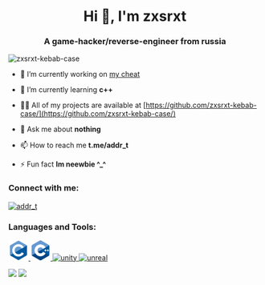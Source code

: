 <h1 align="center">Hi 👋, I'm zxsrxt</h1>
<h3 align="center">A game-hacker/reverse-engineer from russia</h3>

<p align="left"> <img src="https://komarev.com/ghpvc/?username=zxsrxt-kebab-case&label=Profile%20views&color=0e75b6&style=flat" alt="zxsrxt-kebab-case" /> </p>

- 🔭 I’m currently working on [my cheat](https://github.com/zxsrxt-kebab-case/bpm-calc)

- 🌱 I’m currently learning **c++**

- 👨‍💻 All of my projects are available at [https://github.com/zxsrxt-kebab-case/](https://github.com/zxsrxt-kebab-case/)

- 💬 Ask me about **nothing**

- 📫 How to reach me **t.me/addr_t**

- ⚡ Fun fact **Im neewbie ^_^**

<h3 align="left">Connect with me:</h3>
<p align="left">
<a href="https://discord.gg/addr_t" target="blank"><img align="center" src="https://raw.githubusercontent.com/rahuldkjain/github-profile-readme-generator/master/src/images/icons/Social/discord.svg" alt="addr_t" height="30" width="40" /></a>
</p>

<h3 align="left">Languages and Tools:</h3>
<p align="left"> <a href="https://www.cprogramming.com/" target="_blank" rel="noreferrer"> <img src="https://raw.githubusercontent.com/devicons/devicon/master/icons/c/c-original.svg" alt="c" width="40" height="40"/> </a> <a href="https://www.w3schools.com/cpp/" target="_blank" rel="noreferrer"> <img src="https://raw.githubusercontent.com/devicons/devicon/master/icons/cplusplus/cplusplus-original.svg" alt="cplusplus" width="40" height="40"/> </a> <a href="https://unity.com/" target="_blank" rel="noreferrer"> <img src="https://www.vectorlogo.zone/logos/unity3d/unity3d-icon.svg" alt="unity" width="40" height="40"/> </a> <a href="https://unrealengine.com/" target="_blank" rel="noreferrer"> <img src="https://raw.githubusercontent.com/kenangundogan/fontisto/036b7eca71aab1bef8e6a0518f7329f13ed62f6b/icons/svg/brand/unreal-engine.svg" alt="unreal" width="40" height="40"/> </a> </p>

<img src="https://github-readme-stats.vercel.app/api?username=zxsrxt-kebab-case&&show_icons=true&title_color=ffffff&icon_color=ffffff&text_color=ffffff&bg_color=000000">
<img src="https://github-readme-stats.vercel.app/api/top-langs/?username=zxsrxt-kebab-case&layout=compact&show_icons=true&theme=radical">
